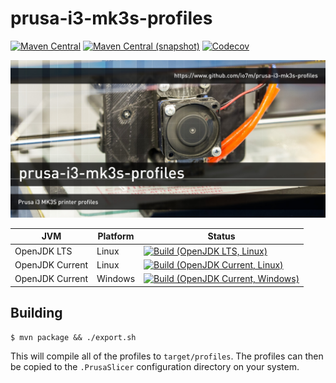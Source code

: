 prusa-i3-mk3s-profiles
===

[![Maven Central](https://img.shields.io/maven-central/v/com.io7m.prusa-i3-mk3s-profiles/com.io7m.prusa-i3-mk3s-profiles.svg?style=flat-square)](http://search.maven.org/#search%7Cga%7C1%7Cg%3A%22com.io7m.prusa-i3-mk3s-profiles%22)
[![Maven Central (snapshot)](https://img.shields.io/nexus/s/https/oss.sonatype.org/com.io7m.prusa-i3-mk3s-profiles/com.io7m.prusa-i3-mk3s-profiles.svg?style=flat-square)](https://oss.sonatype.org/content/repositories/snapshots/com/io7m/prusa-i3-mk3s-profiles/)
[![Codecov](https://img.shields.io/codecov/c/github/io7m/prusa-i3-mk3s-profiles.svg?style=flat-square)](https://codecov.io/gh/io7m/prusa-i3-mk3s-profiles)

![prusa-i3-mk3s-profiles](./src/site/resources/prusa-i3-mk3s-profiles.jpg?raw=true)

| JVM             | Platform | Status |
|-----------------|----------|--------|
| OpenJDK LTS     | Linux    | [![Build (OpenJDK LTS, Linux)](https://img.shields.io/github/workflow/status/io7m/prusa-i3-mk3s-profiles/main-openjdk_lts-linux)](https://github.com/io7m/prusa-i3-mk3s-profiles/actions?query=workflow%3Amain-openjdk_lts-linux) |
| OpenJDK Current | Linux    | [![Build (OpenJDK Current, Linux)](https://img.shields.io/github/workflow/status/io7m/prusa-i3-mk3s-profiles/main-openjdk_current-linux)](https://github.com/io7m/prusa-i3-mk3s-profiles/actions?query=workflow%3Amain-openjdk_current-linux)
| OpenJDK Current | Windows  | [![Build (OpenJDK Current, Windows)](https://img.shields.io/github/workflow/status/io7m/prusa-i3-mk3s-profiles/main-openjdk_current-windows)](https://github.com/io7m/prusa-i3-mk3s-profiles/actions?query=workflow%3Amain-openjdk_current-windows)

## Building

```
$ mvn package && ./export.sh
```

This will compile all of the profiles to `target/profiles`. The profiles
can then be copied to the `.PrusaSlicer` configuration directory on your
system.

